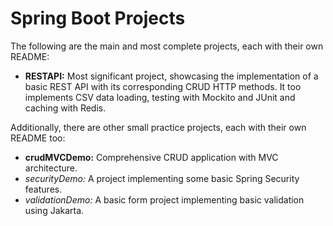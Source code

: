 # Spring Boot Projects

The following are the main and most complete projects, each with their own README:

- **RESTAPI:** Most significant project, showcasing the implementation of a basic REST API with its corresponding CRUD HTTP methods. It too implements CSV data loading, testing with Mockito and JUnit and caching with Redis.

Additionally, there are other small practice projects, each with their own README too:
- **crudMVCDemo:** Comprehensive CRUD application with MVC architecture.
- *securityDemo:* A project implementing some basic Spring Security features.
- *validationDemo:* A basic form project implementing basic validation using Jakarta.
